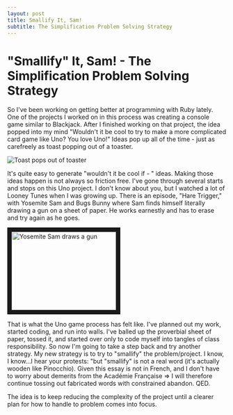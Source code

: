 ```yaml
---
layout: post
title: Smallify It, Sam!
subtitle: The Simplification Problem Solving Strategy
---
```


# "Smallify" It, Sam! - The Simplification Problem Solving Strategy 


So I've been working on getting better at programming with Ruby lately.  One of the projects I worked on in this process was creating a console game similar to Blackjack.  After I finished working on that project, the idea popped into my mind "Wouldn't it be cool to try to make a more complicated card game like Uno?  You love Uno!"  Ideas pop up all of the time - just as carefreely as toast popping out of a toaster. 

![Toast pops out of toaster](https://media.giphy.com/media/l3q2Ty3RWark8VgIw/giphy.gif)

It's quite easy to generate "wouldn't it be cool if - " ideas.  Making those ideas happen is not always so friction free.  I've gone through several starts and stops on this Uno project.  I don't know about you, but I watched a lot of Looney Tunes when I was growing up.  There is an episode, "Hare Trigger," with Yosemite Sam and Bugs Bunny where Sam finds himself literally drawing a gun on a sheet of paper.  He works earnestly and has to erase and try again as he goes.  

<a href="https://www.youtube.com/watch?feature=player_embedded&v=nF7s8bTpV-Y" target="_blank">
    <img src="http://img.youtube.com/vi/nF7s8bTpV-Y/0.jpg" alt="Yosemite Sam draws a gun" width="240" height="180" border="10" />
</a>

That is what the Uno game process has felt like.  I've planned out my work, started coding, and run into walls.  I've balled up the proverbial sheet of paper, tossed it, and started over only to code myself into tangles of class responsibility.  So now I'm going to take a step back and try another strategy.  My new strategy is to try to "smallify" the problem/project.  I know, I know...I hear your protests: "but "smallify" is not a real word (it's actually wooden like Pinocchio).  Given this essay is not in French, and I don't have to worry about demerits from the Académie Française => I will therefore continue tossing out fabricated words with constrained abandon.  QED.

The idea is to keep reducing the complexity of the project until a clearer plan for how to handle to problem comes into focus.


